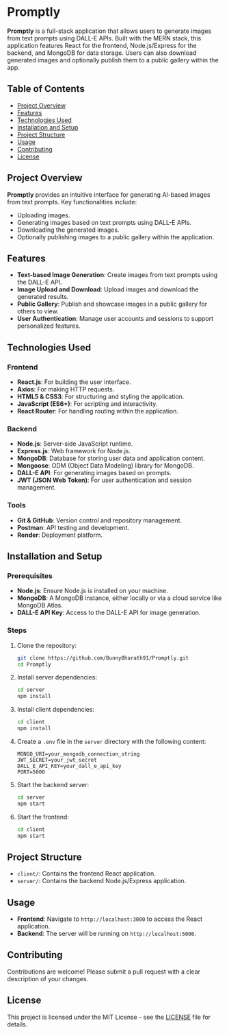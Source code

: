 # Promptly

**Promptly** is a full-stack application that allows users to generate images from text prompts using DALL-E APIs. Built with the MERN stack, this application features React for the frontend, Node.js/Express for the backend, and MongoDB for data storage. Users can also download generated images and optionally publish them to a public gallery within the app.

## Table of Contents

- [Project Overview](#project-overview)
- [Features](#features)
- [Technologies Used](#technologies-used)
- [Installation and Setup](#installation-and-setup)
- [Project Structure](#project-structure)
- [Usage](#usage)
- [Contributing](#contributing)
- [License](#license)

## Project Overview

**Promptly** provides an intuitive interface for generating AI-based images from text prompts. Key functionalities include:
- Uploading images.
- Generating images based on text prompts using DALL-E APIs.
- Downloading the generated images.
- Optionally publishing images to a public gallery within the application.

## Features

- **Text-based Image Generation**: Create images from text prompts using the DALL-E API.
- **Image Upload and Download**: Upload images and download the generated results.
- **Public Gallery**: Publish and showcase images in a public gallery for others to view.
- **User Authentication**: Manage user accounts and sessions to support personalized features.

## Technologies Used

### Frontend
- **React.js**: For building the user interface.
- **Axios**: For making HTTP requests.
- **HTML5 & CSS3**: For structuring and styling the application.
- **JavaScript (ES6+)**: For scripting and interactivity.
- **React Router**: For handling routing within the application.

### Backend
- **Node.js**: Server-side JavaScript runtime.
- **Express.js**: Web framework for Node.js.
- **MongoDB**: Database for storing user data and application content.
- **Mongoose**: ODM (Object Data Modeling) library for MongoDB.
- **DALL-E API**: For generating images based on prompts.
- **JWT (JSON Web Token)**: For user authentication and session management.

### Tools
- **Git & GitHub**: Version control and repository management.
- **Postman**: API testing and development.
- **Render**: Deployment platform.

## Installation and Setup

### Prerequisites

- **Node.js**: Ensure Node.js is installed on your machine.
- **MongoDB**: A MongoDB instance, either locally or via a cloud service like MongoDB Atlas.
- **DALL-E API Key**: Access to the DALL-E API for image generation.

### Steps

1. Clone the repository:

    ```bash
    git clone https://github.com/BunnyBharath91/Promptly.git
    cd Promptly
    ```

2. Install server dependencies:

    ```bash
    cd server
    npm install
    ```

3. Install client dependencies:

    ```bash
    cd client
    npm install
    ```

4. Create a `.env` file in the `server` directory with the following content:

    ```plaintext
    MONGO_URI=your_mongodb_connection_string
    JWT_SECRET=your_jwt_secret
    DALL_E_API_KEY=your_dall_e_api_key
    PORT=5000
    ```

5. Start the backend server:

    ```bash
    cd server
    npm start
    ```

6. Start the frontend:

    ```bash
    cd client
    npm start
    ```

## Project Structure

- `client/`: Contains the frontend React application.
- `server/`: Contains the backend Node.js/Express application.

## Usage

- **Frontend**: Navigate to `http://localhost:3000` to access the React application.
- **Backend**: The server will be running on `http://localhost:5000`.

## Contributing

Contributions are welcome! Please submit a pull request with a clear description of your changes.

## License

This project is licensed under the MIT License - see the [LICENSE](LICENSE) file for details.
